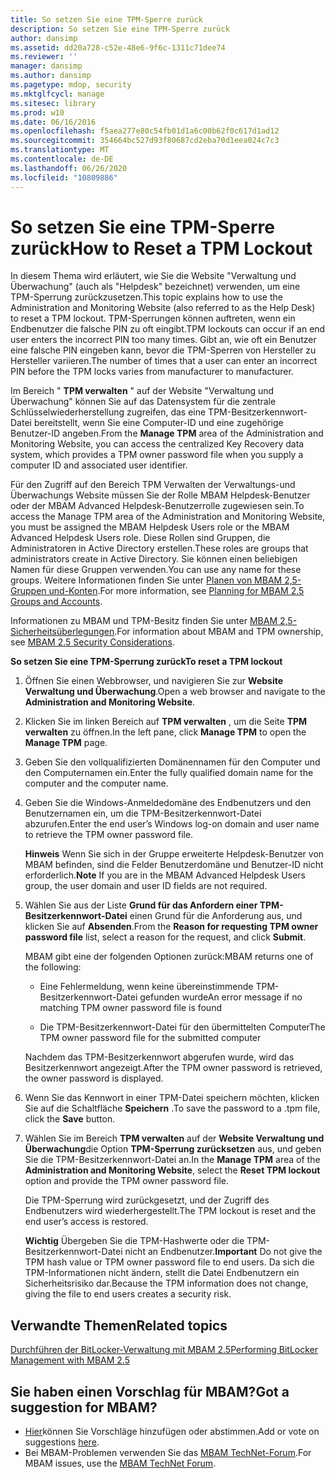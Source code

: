 ```yaml
---
title: So setzen Sie eine TPM-Sperre zurück
description: So setzen Sie eine TPM-Sperre zurück
author: dansimp
ms.assetid: dd20a728-c52e-48e6-9f6c-1311c71dee74
ms.reviewer: ''
manager: dansimp
ms.author: dansimp
ms.pagetype: mdop, security
ms.mktglfcycl: manage
ms.sitesec: library
ms.prod: w10
ms.date: 06/16/2016
ms.openlocfilehash: f5aea277e80c54fb01d1a6c00b62f0c617d1ad12
ms.sourcegitcommit: 354664bc527d93f80687cd2eba70d1eea024c7c3
ms.translationtype: MT
ms.contentlocale: de-DE
ms.lasthandoff: 06/26/2020
ms.locfileid: "10809886"
---
```

# <span data-ttu-id="d560d-103">So setzen Sie eine TPM-Sperre zurück</span><span class="sxs-lookup"><span data-stu-id="d560d-103">How to Reset a TPM Lockout</span></span>


<span data-ttu-id="d560d-104">In diesem Thema wird erläutert, wie Sie die Website "Verwaltung und Überwachung" (auch als "Helpdesk" bezeichnet) verwenden, um eine TPM-Sperrung zurückzusetzen.</span><span class="sxs-lookup"><span data-stu-id="d560d-104">This topic explains how to use the Administration and Monitoring Website (also referred to as the Help Desk) to reset a TPM lockout.</span></span> <span data-ttu-id="d560d-105">TPM-Sperrungen können auftreten, wenn ein Endbenutzer die falsche PIN zu oft eingibt.</span><span class="sxs-lookup"><span data-stu-id="d560d-105">TPM lockouts can occur if an end user enters the incorrect PIN too many times.</span></span> <span data-ttu-id="d560d-106">Gibt an, wie oft ein Benutzer eine falsche PIN eingeben kann, bevor die TPM-Sperren von Hersteller zu Hersteller variieren.</span><span class="sxs-lookup"><span data-stu-id="d560d-106">The number of times that a user can enter an incorrect PIN before the TPM locks varies from manufacturer to manufacturer.</span></span>

<span data-ttu-id="d560d-107">Im Bereich " **TPM verwalten** " auf der Website "Verwaltung und Überwachung" können Sie auf das Datensystem für die zentrale Schlüsselwiederherstellung zugreifen, das eine TPM-Besitzerkennwort-Datei bereitstellt, wenn Sie eine Computer-ID und eine zugehörige Benutzer-ID angeben.</span><span class="sxs-lookup"><span data-stu-id="d560d-107">From the **Manage TPM** area of the Administration and Monitoring Website, you can access the centralized Key Recovery data system, which provides a TPM owner password file when you supply a computer ID and associated user identifier.</span></span>

<span data-ttu-id="d560d-108">Für den Zugriff auf den Bereich TPM Verwalten der Verwaltungs-und Überwachungs Website müssen Sie der Rolle MBAM Helpdesk-Benutzer oder der MBAM Advanced Helpdesk-Benutzerrolle zugewiesen sein.</span><span class="sxs-lookup"><span data-stu-id="d560d-108">To access the Manage TPM area of the Administration and Monitoring Website, you must be assigned the MBAM Helpdesk Users role or the MBAM Advanced Helpdesk Users role.</span></span> <span data-ttu-id="d560d-109">Diese Rollen sind Gruppen, die Administratoren in Active Directory erstellen.</span><span class="sxs-lookup"><span data-stu-id="d560d-109">These roles are groups that administrators create in Active Directory.</span></span> <span data-ttu-id="d560d-110">Sie können einen beliebigen Namen für diese Gruppen verwenden.</span><span class="sxs-lookup"><span data-stu-id="d560d-110">You can use any name for these groups.</span></span> <span data-ttu-id="d560d-111">Weitere Informationen finden Sie unter [Planen von MBAM 2,5-Gruppen und-Konten](planning-for-mbam-25-groups-and-accounts.md#bkmk-helpdesk-roles).</span><span class="sxs-lookup"><span data-stu-id="d560d-111">For more information, see [Planning for MBAM 2.5 Groups and Accounts](planning-for-mbam-25-groups-and-accounts.md#bkmk-helpdesk-roles).</span></span>

<span data-ttu-id="d560d-112">Informationen zu MBAM und TPM-Besitz finden Sie unter [MBAM 2,5-Sicherheitsüberlegungen](mbam-25-security-considerations.md#bkmk-tpm).</span><span class="sxs-lookup"><span data-stu-id="d560d-112">For information about MBAM and TPM ownership, see [MBAM 2.5 Security Considerations](mbam-25-security-considerations.md#bkmk-tpm).</span></span>

**<span data-ttu-id="d560d-113">So setzen Sie eine TPM-Sperrung zurück</span><span class="sxs-lookup"><span data-stu-id="d560d-113">To reset a TPM lockout</span></span>**

1.  <span data-ttu-id="d560d-114">Öffnen Sie einen Webbrowser, und navigieren Sie zur **Website Verwaltung und Überwachung**.</span><span class="sxs-lookup"><span data-stu-id="d560d-114">Open a web browser and navigate to the **Administration and Monitoring Website**.</span></span>

2.  <span data-ttu-id="d560d-115">Klicken Sie im linken Bereich auf **TPM verwalten** , um die Seite **TPM verwalten** zu öffnen.</span><span class="sxs-lookup"><span data-stu-id="d560d-115">In the left pane, click **Manage TPM** to open the **Manage TPM** page.</span></span>

3.  <span data-ttu-id="d560d-116">Geben Sie den vollqualifizierten Domänennamen für den Computer und den Computernamen ein.</span><span class="sxs-lookup"><span data-stu-id="d560d-116">Enter the fully qualified domain name for the computer and the computer name.</span></span>

4.  <span data-ttu-id="d560d-117">Geben Sie die Windows-Anmeldedomäne des Endbenutzers und den Benutzernamen ein, um die TPM-Besitzerkennwort-Datei abzurufen.</span><span class="sxs-lookup"><span data-stu-id="d560d-117">Enter the end user’s Windows log-on domain and user name to retrieve the TPM owner password file.</span></span>

    <span data-ttu-id="d560d-118">**Hinweis**  Wenn Sie sich in der Gruppe erweiterte Helpdesk-Benutzer von MBAM befinden, sind die Felder Benutzerdomäne und Benutzer-ID nicht erforderlich.</span><span class="sxs-lookup"><span data-stu-id="d560d-118">**Note** If you are in the MBAM Advanced Helpdesk Users group, the user domain and user ID fields are not required.</span></span>

     

5.  <span data-ttu-id="d560d-119">Wählen Sie aus der Liste **Grund für das Anfordern einer TPM-Besitzerkennwort-Datei** einen Grund für die Anforderung aus, und klicken Sie auf **Absenden**.</span><span class="sxs-lookup"><span data-stu-id="d560d-119">From the **Reason for requesting TPM owner password file** list, select a reason for the request, and click **Submit**.</span></span>

    <span data-ttu-id="d560d-120">MBAM gibt eine der folgenden Optionen zurück:</span><span class="sxs-lookup"><span data-stu-id="d560d-120">MBAM returns one of the following:</span></span>

    -   <span data-ttu-id="d560d-121">Eine Fehlermeldung, wenn keine übereinstimmende TPM-Besitzerkennwort-Datei gefunden wurde</span><span class="sxs-lookup"><span data-stu-id="d560d-121">An error message if no matching TPM owner password file is found</span></span>

    -   <span data-ttu-id="d560d-122">Die TPM-Besitzerkennwort-Datei für den übermittelten Computer</span><span class="sxs-lookup"><span data-stu-id="d560d-122">The TPM owner password file for the submitted computer</span></span>

    <span data-ttu-id="d560d-123">Nachdem das TPM-Besitzerkennwort abgerufen wurde, wird das Besitzerkennwort angezeigt.</span><span class="sxs-lookup"><span data-stu-id="d560d-123">After the TPM owner password is retrieved, the owner password is displayed.</span></span>

6.  <span data-ttu-id="d560d-124">Wenn Sie das Kennwort in einer TPM-Datei speichern möchten, klicken Sie auf die Schaltfläche **Speichern** .</span><span class="sxs-lookup"><span data-stu-id="d560d-124">To save the password to a .tpm file, click the **Save** button.</span></span>

7.  <span data-ttu-id="d560d-125">Wählen Sie im Bereich **TPM verwalten** auf der **Website Verwaltung und Überwachung**die Option **TPM-Sperrung zurücksetzen** aus, und geben Sie die TPM-Besitzerkennwort-Datei an.</span><span class="sxs-lookup"><span data-stu-id="d560d-125">In the **Manage TPM** area of the **Administration and Monitoring Website**, select the **Reset TPM lockout** option and provide the TPM owner password file.</span></span>

    <span data-ttu-id="d560d-126">Die TPM-Sperrung wird zurückgesetzt, und der Zugriff des Endbenutzers wird wiederhergestellt.</span><span class="sxs-lookup"><span data-stu-id="d560d-126">The TPM lockout is reset and the end user’s access is restored.</span></span>

    <span data-ttu-id="d560d-127">**Wichtig**  Übergeben Sie die TPM-Hashwerte oder die TPM-Besitzerkennwort-Datei nicht an Endbenutzer.</span><span class="sxs-lookup"><span data-stu-id="d560d-127">**Important** Do not give the TPM hash value or TPM owner password file to end users.</span></span> <span data-ttu-id="d560d-128">Da sich die TPM-Informationen nicht ändern, stellt die Datei Endbenutzern ein Sicherheitsrisiko dar.</span><span class="sxs-lookup"><span data-stu-id="d560d-128">Because the TPM information does not change, giving the file to end users creates a security risk.</span></span>

     



## <span data-ttu-id="d560d-129">Verwandte Themen</span><span class="sxs-lookup"><span data-stu-id="d560d-129">Related topics</span></span>


[<span data-ttu-id="d560d-130">Durchführen der BitLocker-Verwaltung mit MBAM 2.5</span><span class="sxs-lookup"><span data-stu-id="d560d-130">Performing BitLocker Management with MBAM 2.5</span></span>](performing-bitlocker-management-with-mbam-25.md)

 

## <span data-ttu-id="d560d-131">Sie haben einen Vorschlag für MBAM?</span><span class="sxs-lookup"><span data-stu-id="d560d-131">Got a suggestion for MBAM?</span></span>
- <span data-ttu-id="d560d-132">[Hier](http://mbam.uservoice.com/forums/268571-microsoft-bitlocker-administration-and-monitoring)können Sie Vorschläge hinzufügen oder abstimmen.</span><span class="sxs-lookup"><span data-stu-id="d560d-132">Add or vote on suggestions [here](http://mbam.uservoice.com/forums/268571-microsoft-bitlocker-administration-and-monitoring).</span></span> 
- <span data-ttu-id="d560d-133">Bei MBAM-Problemen verwenden Sie das [MBAM TechNet-Forum](https://social.technet.microsoft.com/Forums/home?forum=mdopmbam).</span><span class="sxs-lookup"><span data-stu-id="d560d-133">For MBAM issues, use the [MBAM TechNet Forum](https://social.technet.microsoft.com/Forums/home?forum=mdopmbam).</span></span> 





